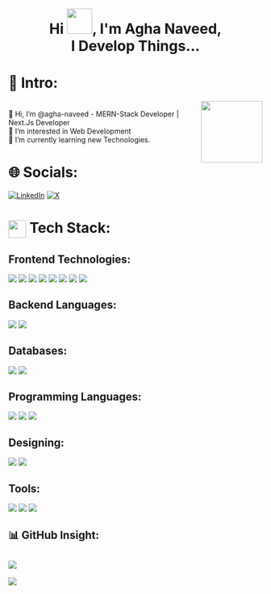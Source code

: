 <h1 align="center">Hi <img src="https://media.tenor.com/0WkmuOC_W00AAAAi/waving-pikachu.gif" width="50px" />, I'm Agha Naveed,<br/> I Develop Things...</h1>


# 💫 Intro:
<img width="122px" align="right" src="https://media1.giphy.com/media/Ll22OhMLAlVDb8UQWe/giphy.gif?cid=6c09b952kunpsgwtqx5vk8lexjlsm15q8tnd5sc4h7ycomqn&ep=v1_internal_gif_by_id&rid=giphy.gif&ct=s">
<br>👋 Hi, I’m @agha-naveed - MERN-Stack Developer | Next.Js Developer <br>👀 I’m interested in Web Development<br>🌱 I’m currently learning new Technologies.

# 🌐 Socials:
[![LinkedIn](https://img.shields.io/badge/LinkedIn-%230077B5.svg?logo=linkedin&logoColor=white)](https://linkedin.com/in/agha-naveed) [![X](https://img.shields.io/badge/X-black.svg?logo=X&logoColor=white)](https://x.com/@naveed_kazmi31)

# <img align="center" src="https://media1.giphy.com/media/v1.Y2lkPTc5MGI3NjExbjVmZm1reHN6c3Ryb3gxdm90NnM5OTEwbWs5b3o0am01aGx0NTRhYiZlcD12MV9pbnRlcm5hbF9naWZfYnlfaWQmY3Q9cw/WFZvB7VIXBgiz3oDXE/giphy.webp" width="35px" /> Tech Stack:


<div> 
 
 ## Frontend Technologies:
 <img src="https://skillicons.dev/icons?i=html" />
 <img src="https://skillicons.dev/icons?i=css" />
 <img src="https://skillicons.dev/icons?i=js" />
 <img src="https://skillicons.dev/icons?i=ts" />

 <img src="https://skillicons.dev/icons?i=bootstrap" />
 <img src="https://skillicons.dev/icons?i=tailwind" />
 <img src="https://skillicons.dev/icons?i=react" />
 <img src="https://skillicons.dev/icons?i=nextjs" />

 ## Backend Languages:
 <img src="https://skillicons.dev/icons?i=nodejs" />
 <img src="https://skillicons.dev/icons?i=expressjs" />

 ## Databases:
 <img src="https://skillicons.dev/icons?i=mongodb" />
 <img src="https://skillicons.dev/icons?i=mysql" />
 
 ## Programming Languages:
 <img src="https://skillicons.dev/icons?i=python" />
 <img src="https://skillicons.dev/icons?i=cpp" />
 <img src="https://skillicons.dev/icons?i=java" />

 ## Designing:
 <img src="https://skillicons.dev/icons?i=wordpress" />
 <img src="https://skillicons.dev/icons?i=ps" />


 ## Tools:
 <img src="https://skillicons.dev/icons?i=npm" />
 <img src="https://skillicons.dev/icons?i=github" />
 <img src="https://skillicons.dev/icons?i=git" />
</div>

## 📊 GitHub Insight:

![](https://github-readme-stats.vercel.app/api/top-langs/?username=agha-naveed&theme=dark&hide_border=false&include_all_commits=true&count_private=true&layout=compact)
---
[![](https://visitcount.itsvg.in/api?id=agha-naveed&icon=2&color=6)](https://visitcount.itsvg.in)
